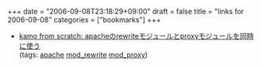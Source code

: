 +++
date = "2006-09-08T23:18:29+09:00"
draft = false
title = "links for 2006-09-08"
categories = ["bookmarks"]
+++

<ul class="delicious">
	<li>
		<div class="delicious-link"><a href="http://labs.cybozu.co.jp/blog/kamoshida/2006/08/apacherewriteproxy_1.html">kamo from scratch: apacheのrewriteモジュールとproxyモジュールを同時に使う</a></div>
		<div class="delicious-tags">(tags: <a href="http://del.icio.us/nobu666/apache">apache</a> <a href="http://del.icio.us/nobu666/mod_rewrite">mod_rewrite</a> <a href="http://del.icio.us/nobu666/mod_proxy">mod_proxy</a>)</div>
	</li>
</ul>
